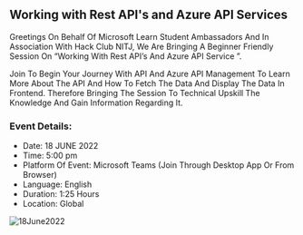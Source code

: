 ## Working with Rest API's and Azure API Services 

Greetings On Behalf Of Microsoft Learn Student Ambassadors And In Association With Hack Club NITJ, We Are Bringing A Beginner Friendly Session On “Working With Rest API’s And Azure API Service ”. 

Join To Begin Your Journey With API And Azure API Management To Learn More About The API And How To Fetch The Data And Display The Data In Frontend. Therefore Bringing The Session To Technical Upskill The Knowledge And Gain Information Regarding It.

### Event Details:

- Date: 18 JUNE 2022
- Time: 5:00 pm
- Platform Of Event: Microsoft Teams (Join Through Desktop App Or From Browser)
- Language: English
- Duration: 1:25 Hours
- Location: Global

![18June2022](https://user-images.githubusercontent.com/72199742/174480166-fcfb23b2-ba1a-4c76-8ca1-d52253313f29.jpeg)



